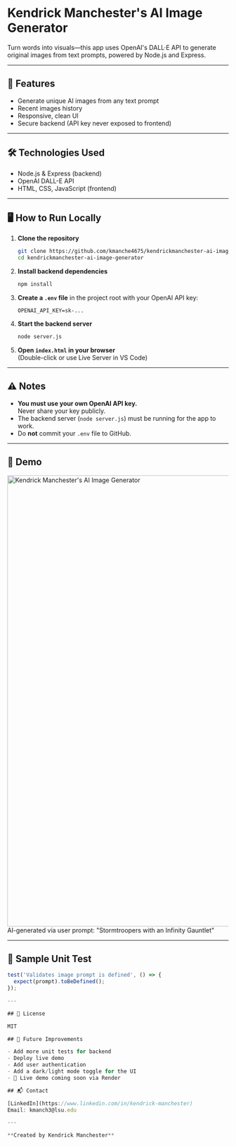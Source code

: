 # Kendrick Manchester's AI Image Generator

Turn words into visuals—this app uses OpenAI's DALL·E API to generate original images from text prompts, powered by Node.js and Express.

---

## 🚀 Features

- Generate unique AI images from any text prompt
- Recent images history
- Responsive, clean UI
- Secure backend (API key never exposed to frontend)

---

## 🛠️ Technologies Used

- Node.js & Express (backend)
- OpenAI DALL-E API
- HTML, CSS, JavaScript (frontend)

---

## 🖥️ How to Run Locally

1. **Clone the repository**
   ```sh
   git clone https://github.com/kmanche4675/kendrickmanchester-ai-image-generator.git
   cd kendrickmanchester-ai-image-generator
   ```

2. **Install backend dependencies**
   ```sh
   npm install
   ```

3. **Create a `.env` file** in the project root with your OpenAI API key:
   ```
   OPENAI_API_KEY=sk-...
   ```

4. **Start the backend server**
   ```sh
   node server.js
   ```

5. **Open `index.html` in your browser**  
   (Double-click or use Live Server in VS Code)

---

## ⚠️ Notes

- **You must use your own OpenAI API key.**  
  Never share your key publicly.
- The backend server (`node server.js`) must be running for the app to work.
- Do **not** commit your `.env` file to GitHub.

---

## 📸 Demo

<img width="1024" height="1024" alt="Kendrick Manchester's AI Image Generator" src="https://github.com/user-attachments/assets/5344a9d7-2996-4ae7-b220-6002a0da5c3b" />
AI-generated via user prompt: "Stormtroopers with an Infinity Gauntlet"

---

## 🧪 Sample Unit Test

```js
test('Validates image prompt is defined', () => {
  expect(prompt).toBeDefined();
});

---

## 📄 License

MIT

## 🌱 Future Improvements

- Add more unit tests for backend
- Deploy live demo
- Add user authentication
- Add a dark/light mode toggle for the UI
- 🔧 Live demo coming soon via Render

## 📬 Contact

[LinkedIn](https://www.linkedin.com/in/kendrick-manchester)  
Email: kmanch3@lsu.edu

---

**Created by Kendrick Manchester**
